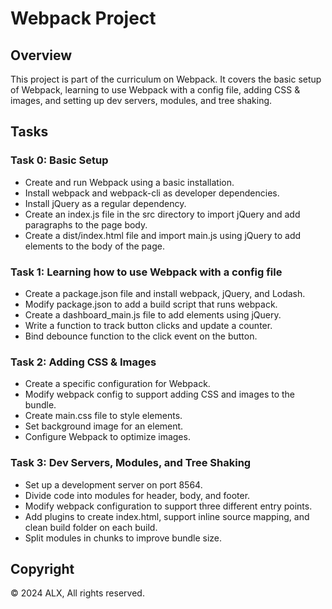 # Webpack Project

## Overview
This project is part of the curriculum on Webpack. It covers the basic setup of Webpack, learning to use Webpack with a config file, adding CSS & images, and setting up dev servers, modules, and tree shaking.

## Tasks
### Task 0: Basic Setup
- Create and run Webpack using a basic installation.
- Install webpack and webpack-cli as developer dependencies.
- Install jQuery as a regular dependency.
- Create an index.js file in the src directory to import jQuery and add paragraphs to the page body.
- Create a dist/index.html file and import main.js using jQuery to add elements to the body of the page.

### Task 1: Learning how to use Webpack with a config file
- Create a package.json file and install webpack, jQuery, and Lodash.
- Modify package.json to add a build script that runs webpack.
- Create a dashboard_main.js file to add elements using jQuery.
- Write a function to track button clicks and update a counter.
- Bind debounce function to the click event on the button.

### Task 2: Adding CSS & Images
- Create a specific configuration for Webpack.
- Modify webpack config to support adding CSS and images to the bundle.
- Create main.css file to style elements.
- Set background image for an element.
- Configure Webpack to optimize images.

### Task 3: Dev Servers, Modules, and Tree Shaking
- Set up a development server on port 8564.
- Divide code into modules for header, body, and footer.
- Modify webpack configuration to support three different entry points.
- Add plugins to create index.html, support inline source mapping, and clean build folder on each build.
- Split modules in chunks to improve bundle size.

## Copyright
© 2024 ALX, All rights reserved.
